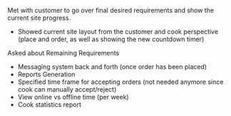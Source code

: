 Met with customer to go over final desired requirements and show the current site progress. 

- Showed current site layout from the customer and cook perspective (place and order, as well as showing the new countdown timer) 

Asked about Remaining Requirements
- Messaging system back and forth (once order has been placed)
- Reports Generation
- Specified time frame for accepting orders (not needed anymore since cook can manually accept/reject)
- View online vs offline time (per week)
- Cook statistics report
